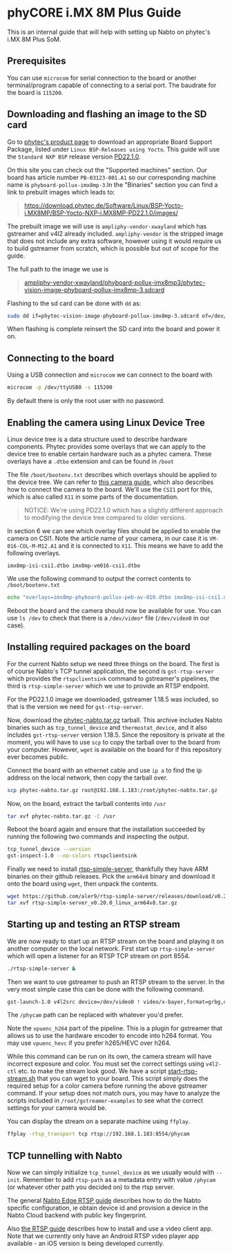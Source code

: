 # phyCORE i.MX 8M Plus Guide
This is an internal guide that will help with setting up Nabto on phytec's i.MX 8M Plus SoM.

## Prerequisites
You can use `microcom` for serial connection to the board or another terminal/program capable of connecting to a serial port. The baudrate for the board is `115200`.

## Downloading and flashing an image to the SD card
Go to [phytec's product page](https://www.phytec.eu/en/produkte/system-on-modules/phycore-imx-8m-plus/?lang=en/#downloads/) to download an appropriate Board Support Package, listed under `Linux BSP-Releases using Yocto`. This guide will use the `Standard NXP BSP` release version [PD22.1.0](https://www.phytec.eu/en/bsp-download/?bsp=BSP-Yocto-NXP-i.MX8MP-PD22.1.0).

On this site you can check out the "Supported machines" section. Our board has article number `PB-03123-001.A1` so our corresponding machine name is `phyboard-pollux-imx8mp-3`.In the "Binaries" section you can find a link to prebuilt images which leads to: 
> <https://download.phytec.de/Software/Linux/BSP-Yocto-i.MX8MP/BSP-Yocto-NXP-i.MX8MP-PD22.1.0/images/>

The prebuilt image we will use is `ampliphy-vendor-xwayland` which has gstreamer and v4l2 already included. `ampliphy-vendor` is the stripped image that does not include any extra software, however using it would require us to build gstreamer from scratch, which is possible but out of scope for the guide.

The full path to the image we use is
> [ampliphy-vendor-xwayland/phyboard-pollux-imx8mp3/phytec-vision-image-phyboard-pollux-imx8mp-3.sdcard](https://download.phytec.de/Software/Linux/BSP-Yocto-i.MX8MP/BSP-Yocto-NXP-i.MX8MP-PD22.1.0/images/ampliphy-vendor-xwayland/phyboard-pollux-imx8mp-3/phytec-vision-image-phyboard-pollux-imx8mp-3.sdcard)

Flashing to the sd card can be done with `dd` as:
```sh
sudo dd if=phytec-vision-image-phyboard-pollux-imx8mp-3.sdcard of=/dev/mmcblk0 conv=fsync status=progress
```
When flashing is complete reinsert the SD card into the board and power it on.

## Connecting to the board
Using a USB connection and `microcom` we can connect to the board with
```sh
microcom -p /dev/ttyUSB0 -s 115200 
```
By default there is only the root user with no password.

## Enabling the camera using Linux Device Tree
Linux device tree is a data structure used to describe hardware components. Phytec provides some overlays that we can apply to the device tree to enable certain hardware such as a phytec camera. These overlays have a `.dtbo` extension and can be found in `/boot`

The file `/boot/bootenv.txt` describes which overlays should be applied to the device tree. We can refer to [this camera guide](https://www.phytec.de/cdocuments/?doc=gADyHg#L1029e-A2phyCAMwithphyBOARDPolluxi-MX8MPlusGettingStartedGuide-HowtoChangetheDeviceTree), which also describes how to connect the camera to the board. We'll use the `CSI1` port for this, which is also called `X11` in some parts of the documentation.

> NOTICE:
> We're using PD22.1.0 which has a slightly different approach to modifying the device tree compared to older versions.

In section 6 we can see which overlay files should be applied to enable the camera on CSI1. Note the article name of your camera, in our case it is `VM-016-COL-M-M12.A1` and it is connected to `X11`. This means we have to add the following overlays.
```
imx8mp-isi-csi1.dtbo imx8mp-vm016-csi1.dtbo
```
We use the following command to output the correct contents to `/boot/bootenv.txt`
```sh
echo "overlays=imx8mp-phyboard-pollux-peb-av-010.dtbo imx8mp-isi-csi1.dtbo imx8mp-vm016-csi1.dtbo" > /boot/bootenv.txt
```
Reboot the board and the camera should now be available for use. You can use `ls /dev` to check that there is a `/dev/video*` file (`/dev/video0` in our case).

## Installing required packages on the board
For the current Nabto setup we need three things on the board. The first is of course Nabto's TCP tunnel application, the second is `gst-rtsp-server` which provides the `rtspclientsink` command to gstreamer's pipelines, the third is `rtsp-simple-server` which we use to provide an RTSP endpoint.

For the PD22.1.0 image we downloaded, gstreamer 1.18.5 was included, so that is the version we need for `gst-rtsp-server`.

Now, download the [phytec-nabto.tar.gz](phytec-nabto.tar.gz?raw=1) tarball. This archive includes Nabto binaries such as `tcp_tunnel_device` and `thermostat_device`, and it also includes `gst-rtsp-server` version 1.18.5. Since the repository is private at the moment, you will have to use `scp` to copy the tarball over to the board from your computer. However, `wget` is available on the board for if this repository ever becomes public.

Connect the board with an ethernet cable and use `ip a` to find the ip address on the local network, then copy the tarball over.

```sh
scp phytec-nabto.tar.gz root@192.168.1.183:/root/phytec-nabto.tar.gz
```

Now, on the board, extract the tarball contents into `/usr`

```sh
tar xvf phytec-nabto.tar.gz -C /usr
```

Reboot the board again and ensure that the installation succeeded by running the following two commands and inspecting the output.

```sh
tcp_tunnel_device --version
gst-inspect-1.0 --no-colors rtspclientsink
```

Finally we need to install [rtsp-simple-server](https://github.com/aler9/rtsp-simple-server/releases), thankfully they have ARM binaries on their github releases. Pick the `arm64v8` binary and download it onto the board using `wget`, then unpack the contents.

```sh
wget https://github.com/aler9/rtsp-simple-server/releases/download/v0.20.0/rtsp-simple-server_v0.20.0_linux_arm64v8.tar.gz
tar xvf rtsp-simple-server_v0.20.0_linux_arm64v8.tar.gz
```

## Starting up and testing an RTSP stream

We are now ready to start up an RTSP stream on the board and playing it on another computer on the local network. First start up `rtsp-simple-server` which will open a listener for an RTSP TCP stream on port 8554.
```sh
./rtsp-simple-server &
```
Then we want to use gstreamer to push an RTSP stream to the server. In the very most simple case this can be done with the following command.
```sh
gst-launch-1.0 v4l2src device=/dev/video0 ! video/x-bayer,format=grbg,depth=8,width=1280,height=800 ! bayer2rgbneon ! vpuenc_hevc ! queue ! rtspclientsink location=rtsp://0.0.0.0:8554/phycam
```
The `/phycam` path can be replaced with whatever you'd prefer.

Note the `vpuenc_h264` part of the pipeline. This is a plugin for gstreamer that allows us to use the hardware encoder to encode into h264 format. You may use `vpuenc_hevc` if you prefer h265/HEVC over h264.

While this command can be run on its own, the camera stream will have incorrect exposure and color. You must set the correct settings using `v4l2-ctl` etc. to make the stream look good. We have a script [start-rtsp-stream.sh](start-rtsp-stream.sh?raw=1) that you can wget to your board. This script simply does the required setup for a color camera before running the above gstreamer command. If your setup does not match ours, you may have to analyze the scripts included in `/root/gstreamer-examples` to see what the correct settings for your camera would be.

You can display the stream on a separate machine using `ffplay`.
```sh
ffplay -rtsp_transport tcp rtsp://192.168.1.183:8554/phycam
```

## TCP tunnelling with Nabto
Now we can simply initialize `tcp_tunnel_device` as we usually would with `--init`. Remember to add `rtsp-path` as a metadata entry with value `/phycam` (or whatever other path you decided on) to the rtsp server.

The general [Nabto Edge RTSP guide](https://docs.nabto.com/developer/guides/platforms/android/video.html) describes how to do the Nabto specific configuration, ie obtain device id and provision a device in the Nabto Cloud backend with public key fingerprint. 

Also [the RTSP guide](https://docs.nabto.com/developer/guides/platforms/android/video.html) describes how to install and use a video client app. Note that we currently only have an Android RTSP video player app available - an iOS version is being developed currently.
